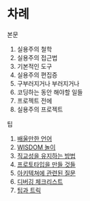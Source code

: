 # 차례

본문

1. 실용주의 철학
2. 실용주의 접근법
3. 기본적인 도구
4. 실용주의 편집증
5. 구부러지거나 부러지거나
6. 코딩하는 동안 해야할 일들
7. 프로젝트 전에
8. 실용주의 프로젝트

팁

1. [배울만한 언어](https://www.gitbook.com/book/c815c601c900/-/edit#/edit/master/chapter1.md)
2. [WISDOM 놀이](https://www.gitbook.com/book/c815c601c900/-/edit#/edit/master/wisdom_play.md)
3. [직교성을 유지하는 방법](https://www.gitbook.com/book/c815c601c900/-/edit#/edit/master/c9c1_ad50_c131_c744_c720_c9c0_d558_b294_bc29_bc95.md)
4. [프로토타입을 만들 것들](https://www.gitbook.com/book/c815c601c900/-/edit#/edit/master/d504_b85c_d1a0_d0c0_c785_c744_b9cc_b4e4_ac83_b4e4.md)
5. [아키텍쳐에 관련된 질문](https://www.gitbook.com/book/c815c601c900/-/edit#/edit/master/c544_d0a4_d14d_ccd0_c5d0_ad00_b828_c9c8_bb38.md)
6. [디버깅 체크리스트](https://www.gitbook.com/book/c815c601c900/-/edit#/edit/master/b514_bc84_ae45_ccb4_d06c_b9ac_c2a4_d2b8.md)
7. [팁과 트릭](https://www.gitbook.com/book/c815c601c900/-/edit#/edit/master/d301_acfc_d2b8_b9ad.md)



